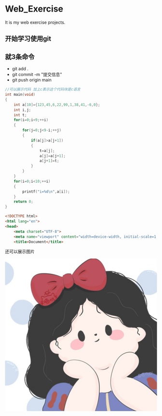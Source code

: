 # Web_Exercise
It is my web exercise projects.

## 开始学习使用git

## 就3条命令
- git add .                
- git commit -m "提交信息"
- git push origin main  



```c
//可以展示代码 加上c表示这个代码块是c语言
int main(void)
{
	int a[10]={123,45,6,22,99,1,38,41,-6,0};
	int i,j;
	int t;
	for(i=0;i<9;++i)
	{
		for(j=0;j<9-i;++j)
		{
			if(a[j]>a[j+1])
			{
				t=a[j];
				a[j]=a[j+1];
				a[j+1]=t;
			}
		}
	}
	for(i=0;i<10;++i)
	{
		printf("i=%d\n",a[i]);
	}
	return 0;
}

```

```html
<!DOCTYPE html>
<html lang="en">
<head>
    <meta charset="UTF-8">
    <meta name="viewport" content="width=device-width, initial-scale=1.0">
    <title>Document</title>
```

还可以展示图片

![Alt text](1570854919.jpeg)
    


